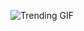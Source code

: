 ![Trending GIF](https://media4.giphy.com/media/v1.Y2lkPThiYjIxNzcyZWw0dzJ3Z3B1amdubGd2bzl5NGs4YXc2NG42MHhuOGZ0dHEybzlhYyZlcD12MV9naWZzX3NlYXJjaCZjdD1n/bGgsc5mWoryfgKBx1u/giphy.gif)

